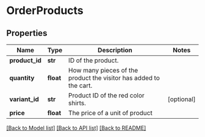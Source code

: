 # OrderProducts

## Properties
Name | Type | Description | Notes
------------ | ------------- | ------------- | -------------
**product_id** | **str** | ID of the product. | 
**quantity** | **float** | How many pieces of the product the visitor has added to the cart. | 
**variant_id** | **str** | Product ID of the red color shirts. | [optional] 
**price** | **float** | The price of a unit of product | 

[[Back to Model list]](../README.md#documentation-for-models) [[Back to API list]](../README.md#documentation-for-api-endpoints) [[Back to README]](../README.md)


